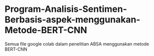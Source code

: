 # Program-Analisis-Sentimen-Berbasis-aspek-menggunakan-Metode-BERT-CNN

Semua file google colab dalam penelitian ABSA menggunakan metode BERT-CNN

